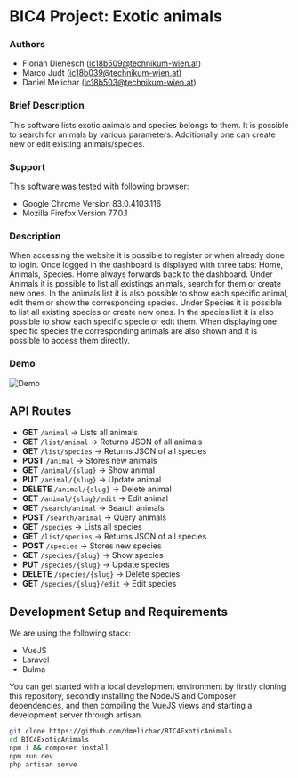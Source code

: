 # BIC4 Project: Exotic animals

### Authors

- Florian Dienesch  (ic18b509@technikum-wien.at)
- Marco Judt        (ic18b039@technikum-wien.at)
- Daniel Melichar   (ic18b503@technikum-wien.at)

### Brief Description

This software lists exotic animals and species belongs to them.
It is possible to search for animals by various parameters.
Additionally one can create new or edit existing animals/species. 

### Support
This software was tested with following browser:
 - Google Chrome Version 83.0.4103.116
 - Mozilla Firefox Version 77.0.1
 
### Description

When accessing the website it is possible to register or when already done to login. Once logged in the dashboard is displayed with three tabs: Home, Animals, Species.
Home always forwards back to the dashboard.
Under Animals it is possible to list all existings animals, search for them or create new ones. In the animals list it is also possible to show each specific animal, edit them or show the corresponding species.
Under Species it is possible to list all existing species or create new ones. In the species list it is also possible to show each specific specie or edit them.
When displaying one specific species the corresponding animals are also shown and it is possible to access them directly.

### Demo

![Demo](./demo.gif)

## API Routes

 * **GET** ```/animal``` &rarr; Lists all animals
 * **GET** ```/list/animal``` &rarr; Returns JSON of all animals
 * **GET** ```/list/species``` &rarr; Returns JSON of all species
 * **POST** ```/animal``` &rarr; Stores new animals
 * **GET** ```/animal/{slug}``` &rarr; Show animal
 * **PUT** ```/animal/{slug}``` &rarr; Update animal
 * **DELETE** ```/animal/{slug}``` &rarr; Delete animal
 * **GET** ```/animal/{slug}/edit``` &rarr; Edit animal
 * **GET** ```/search/animal``` &rarr; Search animals
 * **POST** ```/search/animal``` &rarr; Query animals
 * **GET** ```/species``` &rarr; Lists all species
 * **GET** ```/list/species``` &rarr; Returns JSON of all species
 * **POST** ```/species``` &rarr; Stores new species
 * **GET** ```/species/{slug}``` &rarr; Show species
 * **PUT** ```/species/{slug}``` &rarr; Update species
 * **DELETE** ```/species/{slug}``` &rarr; Delete species
 * **GET** ```/species/{slug}/edit``` &rarr; Edit species

## Development Setup and Requirements

We are using the following stack:
+ VueJS
+ Laravel
+ Bulma

You can get started with a local development environment by firstly cloning this
repository, secondly installing the NodeJS and Composer dependencies, and then
compiling the VueJS views and starting a development server through artisan.

``` bash
git clone https://github.com/dmelichar/BIC4ExoticAnimals
cd BIC4ExoticAnimals
npm i && composer install
npm run dev
php artisan serve
```


